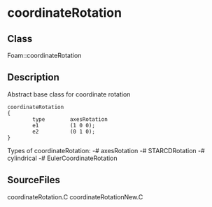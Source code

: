 # coordinateRotation 
## Class
Foam::coordinateRotation

## Description
Abstract base class for coordinate rotation

```
coordinateRotation
{
        type        axesRotation
        e1          (1 0 0);
        e2          (0 1 0);
}
```

Types of coordinateRotation:
      -# axesRotation
      -# STARCDRotation
      -# cylindrical
      -# EulerCoordinateRotation

## SourceFiles
coordinateRotation.C
coordinateRotationNew.C

